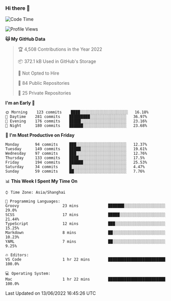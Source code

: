 ### Hi there 👋

<!--
**qbosen/qbosen** is a ✨ _special_ ✨ repository because its `README.md` (this file) appears on your GitHub profile.

Here are some ideas to get you started:

- 🔭 I’m currently working on ...
- 🌱 I’m currently learning ...
- 👯 I’m looking to collaborate on ...
- 🤔 I’m looking for help with ...
- 💬 Ask me about ...
- 📫 How to reach me: ...
- 😄 Pronouns: ...
- ⚡ Fun fact: ...
-->

<!--START_SECTION:waka-->
![Code Time](http://img.shields.io/badge/Code%20Time-0%20secs-blue)

![Profile Views](http://img.shields.io/badge/Profile%20Views-10-blue)

**🐱 My GitHub Data** 

> 🏆 4,508 Contributions in the Year 2022
 > 
> 📦 372.1 kB Used in GitHub's Storage 
 > 
> 🚫 Not Opted to Hire
 > 
> 📜 84 Public Repositories 
 > 
> 🔑 25 Private Repositories  
 > 
**I'm an Early 🐤** 

```text
🌞 Morning    123 commits    ████░░░░░░░░░░░░░░░░░░░░░   16.18% 
🌆 Daytime    281 commits    █████████░░░░░░░░░░░░░░░░   36.97% 
🌃 Evening    176 commits    █████░░░░░░░░░░░░░░░░░░░░   23.16% 
🌙 Night      180 commits    ██████░░░░░░░░░░░░░░░░░░░   23.68%

```
📅 **I'm Most Productive on Friday** 

```text
Monday       94 commits     ███░░░░░░░░░░░░░░░░░░░░░░   12.37% 
Tuesday      149 commits    █████░░░░░░░░░░░░░░░░░░░░   19.61% 
Wednesday    97 commits     ███░░░░░░░░░░░░░░░░░░░░░░   12.76% 
Thursday     133 commits    ████░░░░░░░░░░░░░░░░░░░░░   17.5% 
Friday       194 commits    ██████░░░░░░░░░░░░░░░░░░░   25.53% 
Saturday     34 commits     █░░░░░░░░░░░░░░░░░░░░░░░░   4.47% 
Sunday       59 commits     ██░░░░░░░░░░░░░░░░░░░░░░░   7.76%

```


📊 **This Week I Spent My Time On** 

```text
⌚︎ Time Zone: Asia/Shanghai

💬 Programming Languages: 
Groovy                   23 mins             ███████░░░░░░░░░░░░░░░░░░   29.0% 
SCSS                     17 mins             █████░░░░░░░░░░░░░░░░░░░░   21.44% 
TypeScript               12 mins             ███░░░░░░░░░░░░░░░░░░░░░░   15.25% 
Markdown                 8 mins              ██░░░░░░░░░░░░░░░░░░░░░░░   10.23% 
YAML                     7 mins              ██░░░░░░░░░░░░░░░░░░░░░░░   9.25%

🔥 Editors: 
VS Code                  1 hr 22 mins        █████████████████████████   100.0%

💻 Operating System: 
Mac                      1 hr 22 mins        █████████████████████████   100.0%

```


 Last Updated on 13/06/2022 16:45:26 UTC
<!--END_SECTION:waka-->
